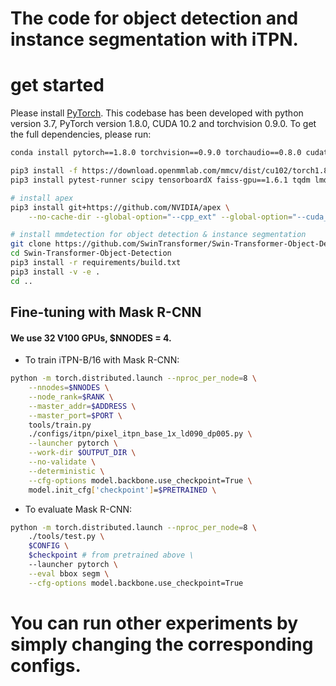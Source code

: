 # The code for object detection and instance segmentation with iTPN.

# get started

Please install [PyTorch](https://pytorch.org/). This codebase has been developed with python version 3.7, PyTorch version 1.8.0, CUDA 10.2 and torchvision 0.9.0. To get the full dependencies, please run:

```bash
conda install pytorch==1.8.0 torchvision==0.9.0 torchaudio==0.8.0 cudatoolkit=10.2 -c pytorch

pip3 install -f https://download.openmmlab.com/mmcv/dist/cu102/torch1.8.0/index.html mmcv-full==1.5.1
pip3 install pytest-runner scipy tensorboardX faiss-gpu==1.6.1 tqdm lmdb sklearn pyarrow==2.0.0 timm DALL-E munkres six einops

# install apex
pip3 install git+https://github.com/NVIDIA/apex \
    --no-cache-dir --global-option="--cpp_ext" --global-option="--cuda_ext"

# install mmdetection for object detection & instance segmentation
git clone https://github.com/SwinTransformer/Swin-Transformer-Object-Detection
cd Swin-Transformer-Object-Detection
pip3 install -r requirements/build.txt
pip3 install -v -e .
cd ..
```

## Fine-tuning with Mask R-CNN
#### We use 32 V100 GPUs, $NNODES = 4.

- To train iTPN-B/16 with Mask R-CNN:
```bash
python -m torch.distributed.launch --nproc_per_node=8 \
    --nnodes=$NNODES \
    --node_rank=$RANK \
    --master_addr=$ADDRESS \
    --master_port=$PORT \
    tools/train.py 
    ./configs/itpn/pixel_itpn_base_1x_ld090_dp005.py \
    --launcher pytorch \
    --work-dir $OUTPUT_DIR \
    --no-validate \
    --deterministic \
    --cfg-options model.backbone.use_checkpoint=True \
    model.init_cfg['checkpoint']=$PRETRAINED \
```

- To evaluate Mask R-CNN:
```bash
python -m torch.distributed.launch --nproc_per_node=8 \
    ./tools/test.py \
    $CONFIG \
    $checkpoint # from pretrained above \
    --launcher pytorch \
    --eval bbox segm \
    --cfg-options model.backbone.use_checkpoint=True
```


# You can run other experiments by simply changing the corresponding configs.
